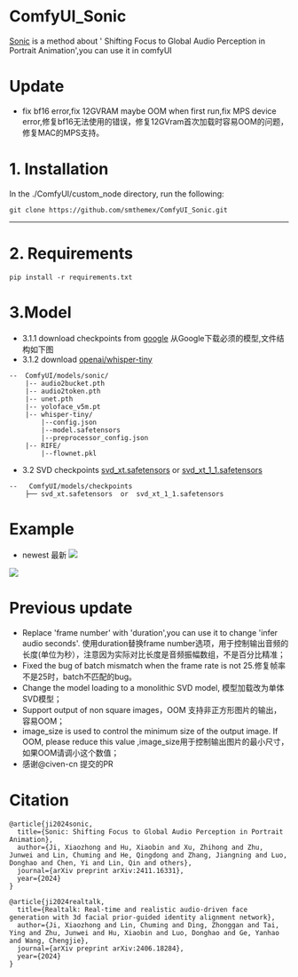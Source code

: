 # ComfyUI_Sonic
[Sonic](https://github.com/jixiaozhong/Sonic) is a method about ' Shifting Focus to Global Audio Perception in Portrait Animation',you can use it in comfyUI

# Update
* fix bf16 error,fix 12GVRAM maybe OOM when first run,fix MPS device error,修复bf16无法使用的错误，修复12GVram首次加载时容易OOM的问题，修复MAC的MPS支持。

# 1. Installation

In the ./ComfyUI/custom_node directory, run the following:   
```
git clone https://github.com/smthemex/ComfyUI_Sonic.git
```
---

# 2. Requirements  

```
pip install -r requirements.txt
```

# 3.Model
* 3.1.1 download  checkpoints  from [google](https://drive.google.com/drive/folders/1oe8VTPUy0-MHHW2a_NJ1F8xL-0VN5G7W) 从Google下载必须的模型,文件结构如下图
* 3.1.2 download [openai/whisper-tiny](https://huggingface.co/openai/whisper-tiny/tree/main)
```
--  ComfyUI/models/sonic/
    |-- audio2bucket.pth
    |-- audio2token.pth
    |-- unet.pth
    |-- yoloface_v5m.pt
    |-- whisper-tiny/
        |--config.json
        |--model.safetensors
        |--preprocessor_config.json
    |-- RIFE/
        |--flownet.pkl
```
*  3.2 SVD checkpoints  [svd_xt.safetensors](https://huggingface.co/stabilityai/stable-video-diffusion-img2vid-xt)  or [svd_xt_1_1.safetensors](https://huggingface.co/stabilityai/stable-video-diffusion-img2vid-xt-1-1)    

```
--   ComfyUI/models/checkpoints
    ├── svd_xt.safetensors  or  svd_xt_1_1.safetensors
```

# Example
* newest 最新
![](https://github.com/smthemex/ComfyUI_Sonic/blob/main/exampleB.png)

![](https://github.com/smthemex/ComfyUI_Sonic/blob/main/exampleA.png)

# Previous update
* Replace 'frame number' with 'duration',you can use it to change 'infer audio seconds'. 使用duration替换frame number选项，用于控制输出音频的长度(单位为秒），注意因为实际对比长度是音频振幅数组，不是百分比精准；
* Fixed the bug of batch mismatch when the frame rate is not 25.修复帧率不是25时，batch不匹配的bug。
* Change the model loading to a monolithic SVD model, 模型加载改为单体SVD模型；  
* Support output of non square images，OOM 支持非正方形图片的输出，容易OOM；
* image_size is used to control the minimum size of the output image. If OOM, please reduce this value ,image_size用于控制输出图片的最小尺寸，如果OOM请调小这个数值；
* 感谢@civen-cn 提交的PR


# Citation
```
@article{ji2024sonic,
  title={Sonic: Shifting Focus to Global Audio Perception in Portrait Animation},
  author={Ji, Xiaozhong and Hu, Xiaobin and Xu, Zhihong and Zhu, Junwei and Lin, Chuming and He, Qingdong and Zhang, Jiangning and Luo, Donghao and Chen, Yi and Lin, Qin and others},
  journal={arXiv preprint arXiv:2411.16331},
  year={2024}
}

@article{ji2024realtalk,
  title={Realtalk: Real-time and realistic audio-driven face generation with 3d facial prior-guided identity alignment network},
  author={Ji, Xiaozhong and Lin, Chuming and Ding, Zhonggan and Tai, Ying and Zhu, Junwei and Hu, Xiaobin and Luo, Donghao and Ge, Yanhao and Wang, Chengjie},
  journal={arXiv preprint arXiv:2406.18284},
  year={2024}
}
```
